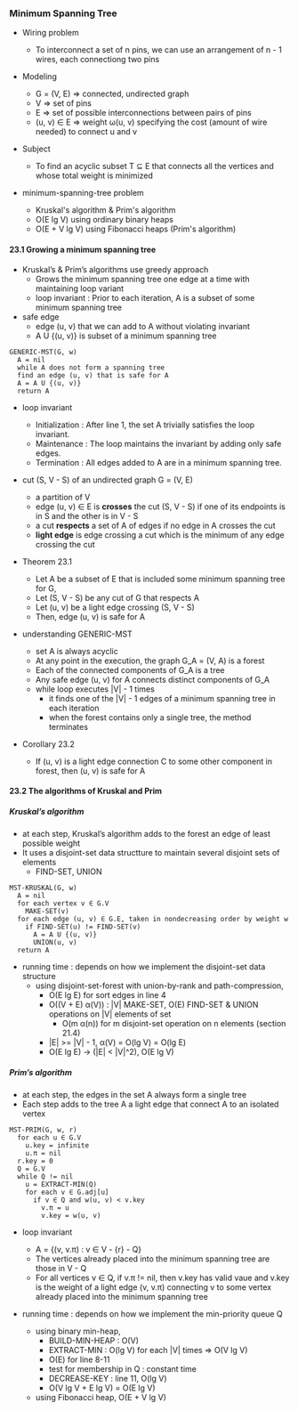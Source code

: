 ### Minimum Spanning Tree
  - Wiring problem
    - To interconnect a set of n pins, we can use an arrangement of n - 1 wires, each connectiong two pins
  - Modeling
    - G = (V, E) => connected, undirected graph 
    - V => set of pins
    - E => set of possible interconnections between pairs of pins
    - (u, v) ∈ E => weight ω(u, v) specifying the cost (amount of wire needed) to connect  u and v
  - Subject
    - To find an acyclic subset T ⊆ E that connects all the vertices and whose total weight is minimized

  - minimum-spanning-tree problem
    - Kruskal's algorithm & Prim's algorithm
    - O(E lg V) using ordinary binary heaps
    - O(E + V lg V) using Fibonacci heaps (Prim's algorithm)

#### 23.1 Growing a minimum spanning tree
  - Kruskal’s & Prim’s algorithms use greedy approach
    - Grows the minimum spanning tree one edge at a time with maintaining loop variant
    - loop invariant : Prior to each iteration, A is a subset of some minimum spanning tree
  - safe edge 
    - edge (u, v) that we can add to A without violating invariant
    - A U {(u, v)} is subset of a minimum spanning tree

  ```
  GENERIC-MST(G, w)
    A = nil
    while A does not form a spanning tree
    find an edge (u, v) that is safe for A
    A = A U {(u, v)}
    return A
  ```
  
  - loop invariant 
    - Initialization : After line 1, the set A trivially satisfies the loop invariant.
    - Maintenance : The loop maintains the invariant by adding only safe edges.
    - Termination : All edges added to A are in a minimum spanning tree.

  - cut (S, V - S) of an undirected graph G = (V, E)
    - a partition of V
    - edge (u, v) ∈ E is **crosses** the cut (S, V - S) if one of its endpoints is in S and the other is in V - S
    - a cut **respects** a set of A of edges if no edge in A crosses the cut
    - **light edge** is edge crossing a cut which is the minimum of any edge crossing the cut

  - Theorem 23.1
    - Let A be a subset of E that is included some minimum spanning tree for G, 
    - Let (S, V - S) be any cut of G that respects A
    - Let (u, v) be a light edge crossing (S, V - S)
    - Then, edge (u, v) is safe for A

  - understanding GENERIC-MST
    - set A is always acyclic
    - At any point in the execution, the graph G_A = (V, A) is a forest
    - Each of the connected components of G_A is a tree
    - Any safe edge (u, v) for A connects distinct components of G_A
    - while loop executes |V| - 1 times 
      - it finds one of the |V| - 1 edges of a minimum spanning tree in each iteration
      - when the forest contains only a single tree, the method terminates

  - Corollary 23.2
    - If (u, v) is a light edge connection C to some other component in forest, then (u, v) is safe for A

#### 23.2 The algorithms of Kruskal and Prim
##### Kruskal’s algorithm
  - at each step, Kruskal’s algorithm adds to the forest an edge of least possible weight
  - It uses a disjoint-set data structture to maintain several disjoint sets of elements
    - FIND-SET, UNION

  ```
  MST-KRUSKAL(G, w)
    A = nil
    for each vertex v ∈ G.V
      MAKE-SET(v)
    for each edge (u, v) ∈ G.E, taken in nondecreasing order by weight w
      if FIND-SET(u) != FIND-SET(v)
        A = A U {(u, v)}
        UNION(u, v)
    return A
  ```
  - running time : depends on how we implement the disjoint-set data structure
     - using disjoint-set-forest with union-by-rank and path-compression,
       - O(E lg E) for sort edges in line 4
       - O((V + E) α(V)) : |V| MAKE-SET, O(E) FIND-SET & UNION operations on |V| elements of set
         - O(m α(n)) for m disjoint-set operation on n elements (section 21.4)
       - |E| >= |V| - 1, α(V) = O(lg V) = O(lg E)
       - O(E lg E) -> (|E| < |V|^2), O(E lg V)
##### Prim’s algorithm
  - at each step, the edges in the set A always form a single tree
  -  Each step adds to the tree A a light edge that connect A to an isolated vertex
  
  ```
  MST-PRIM(G, w, r)
    for each u ∈ G.V
      u.key = infinite
      u.π = nil
    r.key = 0
    Q = G.V
    while Q != nil
      u = EXTRACT-MIN(Q)
      for each v ∈ G.adj[u]
        if v ∈ Q and w(u, v) < v.key
          v.π = u
          v.key = w(u, v)
  ```

  - loop invariant
    - A = {(v, v.π) : v ∈ V - {r} - Q}
    - The vertices already placed into the minimum spanning tree are those in V - Q
    - For all vertices v ∈ Q, if v.π != nil, then v.key has valid vaue and v.key is the weight of a light edge (v, v.π) connecting v to some vertex already placed into the minimum spanning tree

  - running time : depends on how we implement the min-priority queue Q
    - using binary min-heap,
      - BUILD-MIN-HEAP : O(V)
      - EXTRACT-MIN : O(lg V) for each |V| times => O(V lg V)
      - O(E) for line 8-11
      - test for membership in Q : constant time 
      - DECREASE-KEY : line 11, O(lg V)
      - O(V lg V + E lg V) = O(E lg V)
    - using Fibonacci heap, O(E + V lg V)







    
